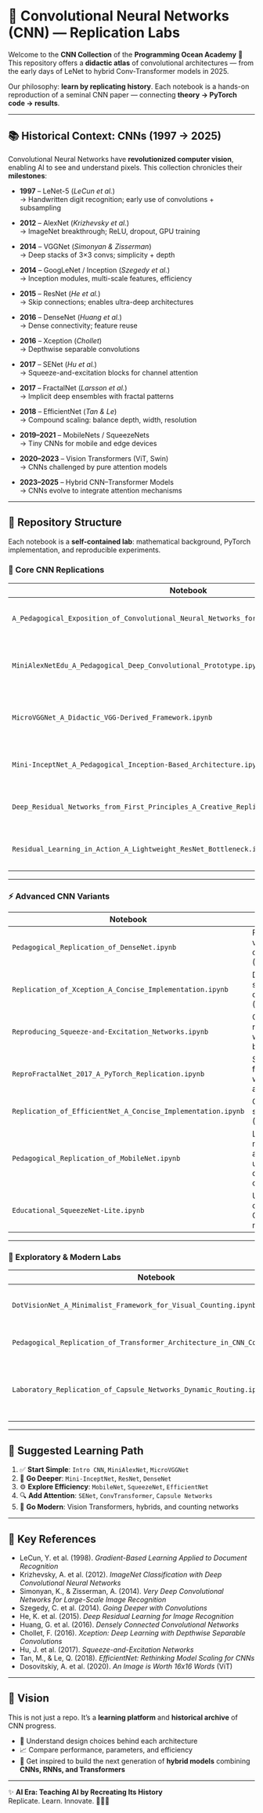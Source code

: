 # 🧠 Convolutional Neural Networks (CNN) — Replication Labs

Welcome to the **CNN Collection** of the **Programming Ocean Academy** 🌊  
This repository offers a **didactic atlas** of convolutional architectures — from the early days of LeNet to hybrid Conv-Transformer models in 2025.

Our philosophy: **learn by replicating history**. Each notebook is a hands-on reproduction of a seminal CNN paper — connecting **theory → PyTorch code → results**.

---

## 📚 Historical Context: CNNs (1997 → 2025)

Convolutional Neural Networks have **revolutionized computer vision**, enabling AI to see and understand pixels. This collection chronicles their **milestones**:

- **1997** – LeNet-5 (*LeCun et al.*)  
  → Handwritten digit recognition; early use of convolutions + subsampling  

- **2012** – AlexNet (*Krizhevsky et al.*)  
  → ImageNet breakthrough; ReLU, dropout, GPU training  

- **2014** – VGGNet (*Simonyan & Zisserman*)  
  → Deep stacks of 3×3 convs; simplicity + depth  

- **2014** – GoogLeNet / Inception (*Szegedy et al.*)  
  → Inception modules, multi-scale features, efficiency  

- **2015** – ResNet (*He et al.*)  
  → Skip connections; enables ultra-deep architectures  

- **2016** – DenseNet (*Huang et al.*)  
  → Dense connectivity; feature reuse  

- **2016** – Xception (*Chollet*)  
  → Depthwise separable convolutions  

- **2017** – SENet (*Hu et al.*)  
  → Squeeze-and-excitation blocks for channel attention  

- **2017** – FractalNet (*Larsson et al.*)  
  → Implicit deep ensembles with fractal patterns  

- **2018** – EfficientNet (*Tan & Le*)  
  → Compound scaling: balance depth, width, resolution  

- **2019–2021** – MobileNets / SqueezeNets  
  → Tiny CNNs for mobile and edge devices  

- **2020–2023** – Vision Transformers (ViT, Swin)  
  → CNNs challenged by pure attention models  

- **2023–2025** – Hybrid CNN–Transformer Models  
  → CNNs evolve to integrate attention mechanisms  

---

## 📂 Repository Structure

Each notebook is a **self-contained lab**: mathematical background, PyTorch implementation, and reproducible experiments.

### 🔬 Core CNN Replications

| Notebook | Description |
|----------|-------------|
| `A_Pedagogical_Exposition_of_Convolutional_Neural_Networks_for_Image_Classification.ipynb` | Intro to convolutions, pooling, ReLU, backprop. |
| `MiniAlexNetEdu_A_Pedagogical_Deep_Convolutional_Prototype.ipynb` | Compact AlexNet-style network (ImageNet influence). |
| `MicroVGGNet_A_Didactic_VGG-Derived_Framework.ipynb` | Simple VGG-style model with deep stacks of convs. |
| `Mini-InceptNet_A_Pedagogical_Inception-Based_Architecture.ipynb` | Reproduction of Inception blocks (GoogLeNet). |
| `Deep_Residual_Networks_from_First_Principles_A_Creative_Replication_of_ResNet.ipynb` | ResNet with skip connections from scratch. |
| `Residual_Learning_in_Action_A_Lightweight_ResNet_Bottleneck.ipynb` | Bottleneck implementation in ResNet-50 style. |

---

### ⚡ Advanced CNN Variants

| Notebook | Description |
|----------|-------------|
| `Pedagogical_Replication_of_DenseNet.ipynb` | Feature reuse via dense connectivity (DenseNet). |
| `Replication_of_Xception_A_Concise_Implementation.ipynb` | Depthwise separable convolutions (Xception). |
| `Reproducing_Squeeze-and-Excitation_Networks.ipynb` | Channel recalibration with SE blocks. |
| `ReproFractalNet_2017_A_PyTorch_Replication.ipynb` | Self-similar fractal CNNs with dropout alternatives. |
| `Replication_of_EfficientNet_A_Concise_Implementation.ipynb` | Compound scaling CNN (EfficientNet). |
| `Pedagogical_Replication_of_MobileNet.ipynb` | Lightweight mobile architecture using depthwise convs. |
| `Educational_SqueezeNet-Lite.ipynb` | Ultra-compact CNN with fire modules. |

---

### 🧪 Exploratory & Modern Labs

| Notebook | Description |
|----------|-------------|
| `DotVisionNet_A_Minimalist_Framework_for_Visual_Counting.ipynb` | Minimalist CNN for object counting. |
| `Pedagogical_Replication_of_Transformer_Architecture_in_CNN_Context.ipynb` | CNN → ViT hybrid explorations. |
| `Laboratory_Replication_of_Capsule_Networks_Dynamic_Routing.ipynb` | Capsules (Sabour et al., 2017) with dynamic routing. |

---

## 🧭 Suggested Learning Path

1. ✅ **Start Simple**: `Intro CNN`, `MiniAlexNet`, `MicroVGGNet`  
2. 🔁 **Go Deeper**: `Mini-InceptNet`, `ResNet`, `DenseNet`  
3. ⚙️ **Explore Efficiency**: `MobileNet`, `SqueezeNet`, `EfficientNet`  
4. 🔍 **Add Attention**: `SENet`, `ConvTransformer`, `Capsule Networks`  
5. 🧠 **Go Modern**: Vision Transformers, hybrids, and counting networks

---

## 🔗 Key References

- LeCun, Y. et al. (1998). *Gradient-Based Learning Applied to Document Recognition*  
- Krizhevsky, A. et al. (2012). *ImageNet Classification with Deep Convolutional Neural Networks*  
- Simonyan, K., & Zisserman, A. (2014). *Very Deep Convolutional Networks for Large-Scale Image Recognition*  
- Szegedy, C. et al. (2014). *Going Deeper with Convolutions*  
- He, K. et al. (2015). *Deep Residual Learning for Image Recognition*  
- Huang, G. et al. (2016). *Densely Connected Convolutional Networks*  
- Chollet, F. (2016). *Xception: Deep Learning with Depthwise Separable Convolutions*  
- Hu, J. et al. (2017). *Squeeze-and-Excitation Networks*  
- Tan, M., & Le, Q. (2018). *EfficientNet: Rethinking Model Scaling for CNNs*  
- Dosovitskiy, A. et al. (2020). *An Image is Worth 16x16 Words* (ViT)

---

## 🎯 Vision

This is not just a repo. It’s a **learning platform** and **historical archive** of CNN progress.

- 🔬 Understand design choices behind each architecture  
- 📈 Compare performance, parameters, and efficiency  
- 🧠 Get inspired to build the next generation of **hybrid models** combining **CNNs, RNNs, and Transformers**

---

✨ **AI Era: Teaching AI by Recreating Its History**  
Replicate. Learn. Innovate. 🔨🤖🔧

